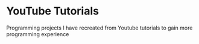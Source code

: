 # YouTube Tutorials
Programming projects I have recreated from Youtube tutorials to gain more programming experience
